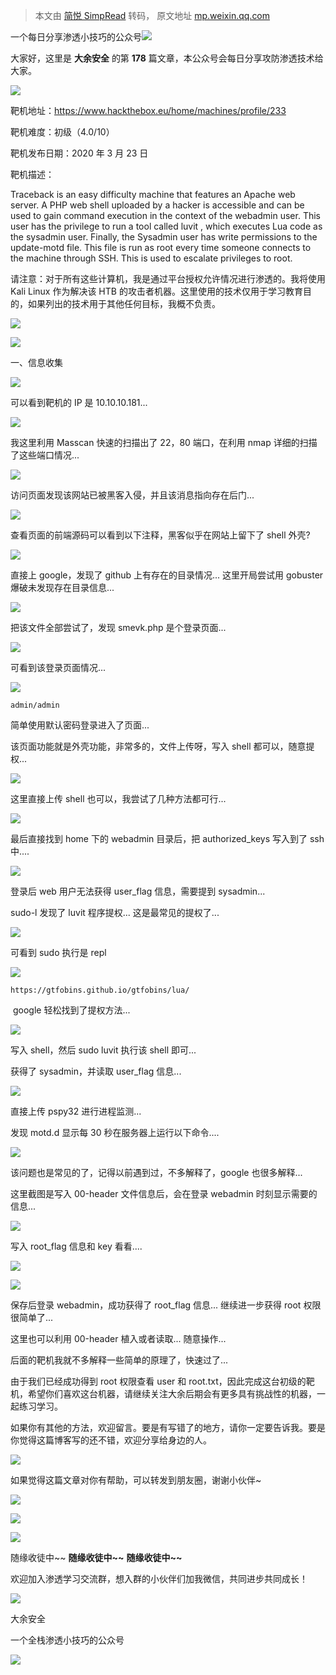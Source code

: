 > 本文由 [简悦 SimpRead](http://ksria.com/simpread/) 转码， 原文地址 [mp.weixin.qq.com](https://mp.weixin.qq.com/s/C0nT-T_9l_jcI_E-wnC4MQ)

一个每日分享渗透小技巧的公众号![](https://mmbiz.qpic.cn/mmbiz_png/O7dWXt4o5KPTQKiaXksbZia7PmHLPX2vnCWsznInTj3b9TFYtTDIYG6lDGJZYYSv72NsVWF24Kjlo4MT29tEOQSg/640?wx_fmt=png)

  

  

大家好，这里是 **大余安全** 的第 **178** 篇文章，本公众号会每日分享攻防渗透技术给大家。

![](https://mmbiz.qpic.cn/mmbiz_png/ZREXjsC2nJKx0JHGsC5rFpiaQjsk60OEibhDJ4vLJgUl7n0nCnGoCmtcS6TWpecmKRlG5IwNnyjGHau71NkOwyTw/640?wx_fmt=png)

靶机地址：https://www.hackthebox.eu/home/machines/profile/233

靶机难度：初级（4.0/10）

靶机发布日期：2020 年 3 月 23 日

靶机描述：

Traceback is an easy difficulty machine that features an Apache web server. A PHP web shell uploaded by a hacker is accessible and can be used to gain command execution in the context of the webadmin user. This user has the privilege to run a tool called luvit , which executes Lua code as the sysadmin user. Finally, the Sysadmin user has write permissions to the update-motd file. This file is run as root every time someone connects to the machine through SSH. This is used to escalate privileges to root.

请注意：对于所有这些计算机，我是通过平台授权允许情况进行渗透的。我将使用 Kali Linux 作为解决该 HTB 的攻击者机器。这里使用的技术仅用于学习教育目的，如果列出的技术用于其他任何目标，我概不负责。

![](https://mmbiz.qpic.cn/mmbiz_png/9h3lBeicPhRCbL55vicQK1Qj4FqoebibNv9EhH20XgIRH3RZicuNRbKdZqdDr5c2JMCyJWH8zicp8cJH9gJCp0Zy8Qg/640?wx_fmt=png)

![](https://mmbiz.qpic.cn/mmbiz_png/ZrqZaezpWclmao6Vp2LSrkuD0NTO9TiclXmiaWSh0NibqeKL1xJ4qBoJbPODkzJ3g0OvTdUGll3Otz9978tOYib32Q/640?wx_fmt=png)

一、信息收集

![](https://mmbiz.qpic.cn/mmbiz_png/O7dWXt4o5KMKT0U1dZviaK7LtKulDiaQA8WXyLU25EvicxJXv7sASuKia0so8BZNYonbcLXicdf7xatiaBBrUdIPxpTg/640?wx_fmt=png)

可以看到靶机的 IP 是 10.10.10.181...

![](https://mmbiz.qpic.cn/mmbiz_png/O7dWXt4o5KMKT0U1dZviaK7LtKulDiaQA8yqyYgicFRqNQZSKvHKuAyAaqoMASrQRZjhq4sCBoVBo7dydHS27MjcQ/640?wx_fmt=png)

我这里利用 Masscan 快速的扫描出了 22，80 端口，在利用 nmap 详细的扫描了这些端口情况...

![](https://mmbiz.qpic.cn/mmbiz_png/O7dWXt4o5KMKT0U1dZviaK7LtKulDiaQA8aPuxaNialPXComNMmeK3GR1Am0wPyLGjxbXQf5NdjtgEYjZFICibb0bQ/640?wx_fmt=png)

访问页面发现该网站已被黑客入侵，并且该消息指向存在后门...

![](https://mmbiz.qpic.cn/mmbiz_png/O7dWXt4o5KMKT0U1dZviaK7LtKulDiaQA87bkpaA6KO2OuFNNpV9NicY23KvMz7ef9iaibqQhYJj9GFmWOU2mrMmeKQ/640?wx_fmt=png)

查看页面的前端源码可以看到以下注释，黑客似乎在网站上留下了 shell 外壳?

![](https://mmbiz.qpic.cn/mmbiz_png/O7dWXt4o5KMKT0U1dZviaK7LtKulDiaQA82HkcTPcCSm5mYgQcC8KUAXs1LP1SrfZPoYmj4wft1f4b8Pnr9ujx7g/640?wx_fmt=png)

直接上 google，发现了 github 上有存在的目录情况... 这里开局尝试用 gobuster 爆破未发现存在目录信息...

![](https://mmbiz.qpic.cn/mmbiz_png/O7dWXt4o5KMKT0U1dZviaK7LtKulDiaQA82v7EGDwc6OytBEMbF1VyxYeOwAkBb7CweagYqjwlHql1yIotvghODg/640?wx_fmt=png)

把该文件全部尝试了，发现 smevk.php 是个登录页面...

![](https://mmbiz.qpic.cn/mmbiz_png/O7dWXt4o5KMKT0U1dZviaK7LtKulDiaQA8aArRJjndOs1xm7wRNOhdnWcQdcO7LCazBl7e9wInEXOAOJYatOWZoQ/640?wx_fmt=png)

可看到该登录页面情况...

![](https://mmbiz.qpic.cn/mmbiz_png/O7dWXt4o5KMKT0U1dZviaK7LtKulDiaQA8O9WuCwr4FDeyPctKKq5ibopmQ35DBcgX2ULmrsRcoJZjIVyiauJTrwrA/640?wx_fmt=png)

```
admin/admin
```

简单使用默认密码登录进入了页面...

该页面功能就是外壳功能，非常多的，文件上传呀，写入 shell 都可以，随意提权...

![](https://mmbiz.qpic.cn/mmbiz_png/O7dWXt4o5KMKT0U1dZviaK7LtKulDiaQA8YXOnpF9n7ibvmGRpdEeyKHzkBias0RpPZ2zTsD2aicdExicSDkb5ZaNAjw/640?wx_fmt=png)

这里直接上传 shell 也可以，我尝试了几种方法都可行...

![](https://mmbiz.qpic.cn/mmbiz_png/O7dWXt4o5KMKT0U1dZviaK7LtKulDiaQA8H7L3s6jAdFIibN2oQoyDOw3gDxoCdIb6eChuY6u0tGGhHYN8IEovWibg/640?wx_fmt=png)

最后直接找到 home 下的 webadmin 目录后，把 authorized_keys 写入到了 ssh 中....

![](https://mmbiz.qpic.cn/mmbiz_png/O7dWXt4o5KMKT0U1dZviaK7LtKulDiaQA84zy3PJ3RzG1HWyU9Ecrm0kgSt2mEcR1hQiaCJjJEdAqn3VeefYUpZ4w/640?wx_fmt=png)

登录后 web 用户无法获得 user_flag 信息，需要提到 sysadmin...

sudo-l 发现了 luvit 程序提权... 这是最常见的提权了...

![](https://mmbiz.qpic.cn/mmbiz_png/O7dWXt4o5KMKT0U1dZviaK7LtKulDiaQA8HmaQP2Cs6ArZiaw3tZribIC7ejxxict1SwUYL3WpzEkvjMdYlm9bEuBMg/640?wx_fmt=png)

可看到 sudo 执行是 repl

![](https://mmbiz.qpic.cn/mmbiz_png/O7dWXt4o5KMKT0U1dZviaK7LtKulDiaQA8fibRO8rrmPXoLNKQuPoAhE2xYEgSf06yTcW9nUCYNP5bbgiawoIz27sA/640?wx_fmt=png)

```
https://gtfobins.github.io/gtfobins/lua/
```

 google 轻松找到了提权方法...

![](https://mmbiz.qpic.cn/mmbiz_png/O7dWXt4o5KMKT0U1dZviaK7LtKulDiaQA8JTXIXdEG2knmt5dP4eic5BsIBDe33a058ywGRCk5iacwaBxMBf3VrlibA/640?wx_fmt=png)

写入 shell，然后 sudo luvit 执行该 shell 即可...

获得了 sysadmin，并读取 user_flag 信息...

![](https://mmbiz.qpic.cn/mmbiz_png/O7dWXt4o5KMKT0U1dZviaK7LtKulDiaQA8c3y8nZII0hAwWBCAF9jf9MBn86Xp56UohqECZj46NqOTODBicBpvXFg/640?wx_fmt=png)

直接上传 pspy32 进行进程监测...

发现 motd.d 显示每 30 秒在服务器上运行以下命令....

![](https://mmbiz.qpic.cn/mmbiz_png/O7dWXt4o5KMKT0U1dZviaK7LtKulDiaQA80ruOFOS7Hu15pOicMbGliare2OuLBxo3SK9E8l7fJiatj0eicW92dZPvwg/640?wx_fmt=png)

该问题也是常见的了，记得以前遇到过，不多解释了，google 也很多解释...

这里截图是写入 00-header 文件信息后，会在登录 webadmin 时刻显示需要的信息...

![](https://mmbiz.qpic.cn/mmbiz_png/O7dWXt4o5KMKT0U1dZviaK7LtKulDiaQA8KfOwJkv0hzW08KQhmas8NzTZnKZ0NSuXA9bIrZyKmoUZk1Uf1ZRtXQ/640?wx_fmt=png)

写入 root_flag 信息和 key 看看....

![](https://mmbiz.qpic.cn/mmbiz_png/O7dWXt4o5KMKT0U1dZviaK7LtKulDiaQA8MYJbquRjjiaG77Wq9dTpy0n7Oq9ocuV309I11XknMTTJ2unKD2xeQJA/640?wx_fmt=png)

![](https://mmbiz.qpic.cn/mmbiz_png/ZREXjsC2nJKx0JHGsC5rFpiaQjsk60OEibhDJ4vLJgUl7n0nCnGoCmtcS6TWpecmKRlG5IwNnyjGHau71NkOwyTw/640?wx_fmt=png)

保存后登录 webadmin，成功获得了 root_flag 信息... 继续进一步获得 root 权限很简单了...

这里也可以利用 00-header 植入或者读取... 随意操作...

后面的靶机我就不多解释一些简单的原理了，快速过了...

由于我们已经成功得到 root 权限查看 user 和 root.txt，因此完成这台初级的靶机，希望你们喜欢这台机器，请继续关注大余后期会有更多具有挑战性的机器，一起练习学习。

如果你有其他的方法，欢迎留言。要是有写错了的地方，请你一定要告诉我。要是你觉得这篇博客写的还不错，欢迎分享给身边的人。

![](https://mmbiz.qpic.cn/mmbiz_png/9h3lBeicPhRCbL55vicQK1Qj4FqoebibNv9EhH20XgIRH3RZicuNRbKdZqdDr5c2JMCyJWH8zicp8cJH9gJCp0Zy8Qg/640?wx_fmt=png)

如果觉得这篇文章对你有帮助，可以转发到朋友圈，谢谢小伙伴~

![](https://mmbiz.qpic.cn/mmbiz_png/c5xrRn4430AnqkfAJc38Vpnc5XiaADLTjiciciaibYU4EHw3Nuh7YMtuB0hz3sb8Em9iatt5skAsibuuysPLdLY5LtWOw/640?wx_fmt=png)

![](https://mmbiz.qpic.cn/mmbiz_png/p3lIbvldZiabdI5iaCb3icRhtygUuo2sp6Hcdq0ANlpy5W3gL628uq032jsoVnGnl6HdGrgDXjfazFtkp6IInibDdQ/640?wx_fmt=png)

![](https://mmbiz.qpic.cn/mmbiz_png/O7dWXt4o5KPqjaFWwyrrhiciahSpOibxqKvSIFX0iaPcG00CjYIwQDwIDeIicmFMlOVNyhWYVSE8pJK566UK3YOUNWQ/640?wx_fmt=png)

随缘收徒中~~ **随缘收徒中~~** **随缘收徒中~~**

欢迎加入渗透学习交流群，想入群的小伙伴们加我微信，共同进步共同成长！

![](https://mmbiz.qpic.cn/mmbiz_png/ndicuTO22p6ibN1yF91ZicoggaJJZX3vQ77Vhx81O5GRyfuQoBRjpaUyLOErsSo8PwNYlT1XzZ6fbwQuXBRKf4j3Q/640?wx_fmt=png)  

大余安全

一个全栈渗透小技巧的公众号

![](https://mmbiz.qpic.cn/mmbiz_png/O7dWXt4o5KPTQKiaXksbZia7PmHLPX2vnCSsnsc7MHh257oYRic1MOT8qibABNUEnTq9DUL7QBwnS52EheJf4m8iaTQ/640?wx_fmt=png)